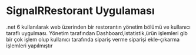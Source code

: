 # SignalRRestorant Uygulaması

.net 6 kullanılarak web üzerinden bir restorantın yönetim bölümü ve kullanıcı taraflı uygulması. Yönetim tarafından Dashboard,istatistik,ürün işlemleri gib bir çok işlem olup kullanıcı tarafında sipariş verme siparişi ekle-çıkarma işlemleri yapılmıştır
